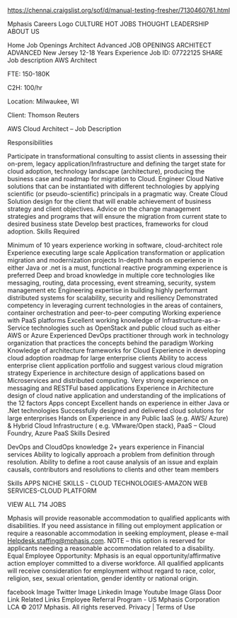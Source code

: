 https://chennai.craigslist.org/sof/d/manual-testing-fresher/7130460761.html






Mphasis Careers Logo
CULTURE
HOT JOBS
THOUGHT LEADERSHIP
ABOUT US
        
Home Job Openings Architect Advanced
JOB OPENINGS
ARCHITECT ADVANCED
 New Jersey 12-18 Years Experience  Job ID: 07722125  SHARE 
Job description
AWS Architect

FTE: 150-180K

C2H: 100/hr

Location: Milwaukee, WI

Client: Thomson Reuters

 

AWS Cloud Architect – Job Description

Responsibilities

Participate in transformational consulting to assist clients in assessing their on-prem, legacy application/Infrastructure and defining the target state for cloud adoption, technology landscape (architecture), producing the business case and roadmap for migration to Cloud.
Engineer Cloud Native solutions that can be instantiated with different technologies by applying scientific (or pseudo-scientific) principals in a pragmatic way.
Create Cloud Solution design for the client that will enable achievement of business strategy and client objectives.
Advice on the change management strategies and programs that will ensure the migration from current state to desired business state
Develop best practices, frameworks for cloud adoption.
Skills Required

Minimum of 10 years experience working in software, cloud-architect role
Experience executing large scale Application transformation or application migration and modernization projects
In-depth hands on experience in either Java or .net is a must, functional reactive programming experience is preferred
Deep and broad knowledge in multiple core technologies like messaging, routing, data processing, event streaming, security, system management etc
Engineering expertise in building highly performant distributed systems for scalability, security and resiliency
Demonstrated competency in leveraging current technologies in the areas of containers, container orchestration and peer-to-peer computing
Working experience with PaaS platforms
Excellent working knowledge of Infrastructure-as-a-Service technologies such as OpenStack and public cloud such as either AWS or Azure
Experienced DevOps practitioner through work in technology organization that practices the concepts behind the paradigm
Working Knowledge of architecture frameworks for Cloud
Experience in developing cloud adoption roadmap for large enterprise clients
Ability to access enterprise client application portfolio and suggest various cloud migration strategy
Experience in architecture design of applications based on Microservices and distributed computing. Very strong experience on messaging and RESTFul based applications
Experience in Architecture design of cloud native application and understanding of the implications of the 12 factors Apps concept
Excellent hands on experience in either Java or .Net technologies
Successfully designed and delivered cloud solutions for large enterprises
Hands on Experience in any Public IaaS (e.g. AWS/ Azure) & Hybrid Cloud Infrastructure ( e.g. VMware/Open stack), PaaS – Cloud Foundry, Azure PaaS
Skills Desired

DevOps and CloudOps knowledge
2+ years experience in Financial services
Ability to logically approach a problem from definition through resolution.
Ability to define a root cause analysis of an issue and explain causals, contributors and resolutions to clients and other team members
 


Skills
APPS NICHE SKILLS - CLOUD TECHNOLOGIES-AMAZON WEB SERVICES-CLOUD PLATFORM


VIEW ALL 714 JOBS

Mphasis will provide reasonable accommodation to qualified applicants with disabilities. If you need assistance in filling out employment application or require a reasonable accommodation in seeking employment, please e-mail Helpdesk.staffing@mphasis.com. NOTE – this option is reserved for applicants needing a reasonable accommodation related to a disability.
Equal Employee Opportunity:
Mphasis is an equal opportunity/affirmative action employer committed to a diverse workforce. All qualified applicants will receive consideration for employment without regard to race, color, religion, sex, sexual orientation, gender identity or national origin.

facebook Image  Twitter Image  Linkedin Image  Youtube Image  Glass Door Link
Related Links
Employee Referral Program - US
Mphasis Corporation LCA
© 2017 Mphasis. All rights reserved. Privacy | Terms of Use
